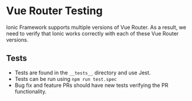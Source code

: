 # Vue Router Testing

Ionic Framework supports multiple versions of Vue Router. As a result, we need to verify that Ionic works correctly with each of these Vue Router versions.

## Tests

* Tests are found in the `__tests__` directory and use Jest.
* Tests can be run using `npm run test.spec`
* Bug fix and feature PRs should have new tests verifying the PR functionality.
